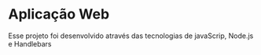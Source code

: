 # Aplicação Web

Esse projeto foi desenvolvido através das tecnologias de javaScrip, Node.js e Handlebars
